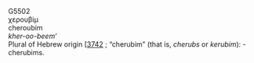 <body>
  <p>G5502<br>  χερουβίμ  <br> cheroubim  <br><i>kher-oo-beem‘ </i><br>Plural of Hebrew origin [<a href="h3742.htm">3742</a> ; “cherubim” (that is, <i>cherubs</i> or <i>kerubim</i>): - cherubims.<br></p>
 </body>